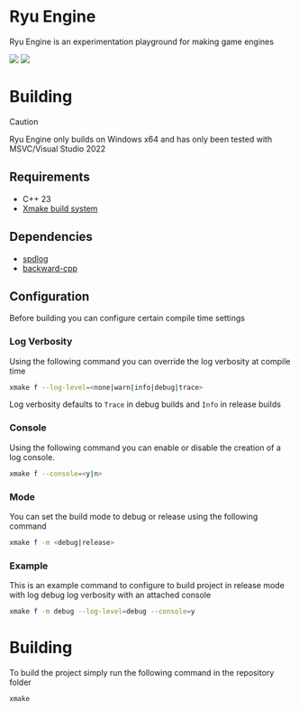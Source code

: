 # Ryu Engine

Ryu Engine is an experimentation playground for making game engines<br>

[![](https://tokei.rs/b1/github/ArnavMehta3000/Ryu?category=lines)](https://github.com/ArnavMehta3000/Ryu)
[![](https://tokei.rs/b1/github/ArnavMehta3000/Ryu?category=code)](https://github.com/ArnavMehta3000/Ryu)

# Building

> [!CAUTION]
> Ryu Engine only builds on Windows x64 and has only been tested with MSVC/Visual Studio 2022

## Requirements

- C++ 23
- [Xmake build system](https://xmake.io/)

## Dependencies

- [spdlog](https://github.com/gabime/spdlog)
- [backward-cpp](https://github.com/bombela/backward-cpp)

## Configuration

Before building you can configure certain compile time settings

### Log Verbosity

Using the following command you can override the log verbosity at compile time

```bash
xmake f --log-level=<none|warn|info|debug|trace>
```

Log verbosity defaults to `Trace` in debug builds and `Info` in release builds

### Console

Using the following command you can enable or disable the creation of a log console. 

```bash
xmake f --console=<y|n>
```

### Mode

You can set the build mode to debug or release using the following command

```bash
xmake f -m <debug|release>
```

### Example

This is an example command to configure to build project in release mode with log debug log verbosity with an attached console

```bash
xmake f -m debug --log-level=debug --console=y
```

# Building

To build the project simply run the following command in the repository folder

```bash
xmake
```
